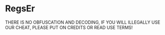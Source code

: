 # RegsEr

THERE IS NO OBFUSCATION AND DECODING, IF YOU WILL ILLEGALLY USE OUR CHEAT, PLEASE PUT ON CREDITS OR READ USE TERMS!
